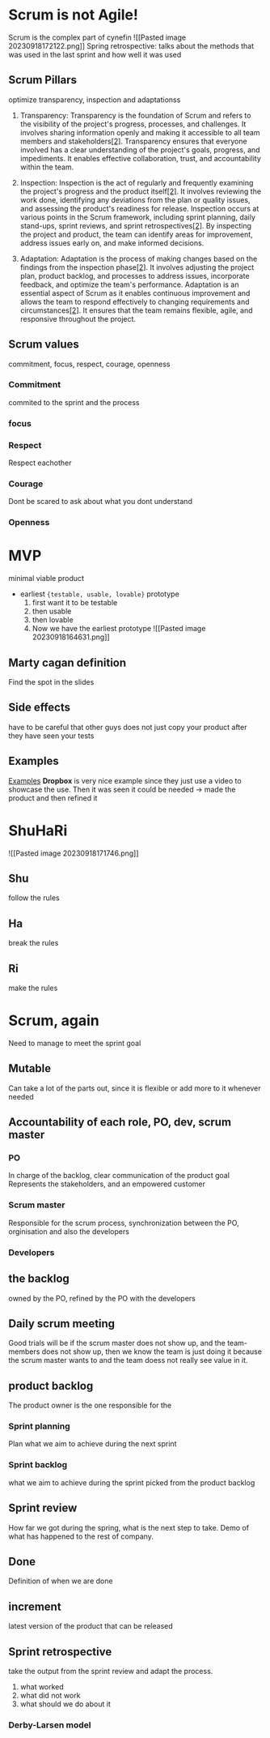 # Scrum is not Agile!
Scrum is the complex part of cynefin
![[Pasted image 20230918172122.png]]
Spring retrospective: talks about the methods that was used in the last sprint and how well it was used

## Scrum Pillars
optimize transparency, inspection and adaptationss
1. Transparency: Transparency is the foundation of Scrum and refers to the visibility of the project's progress, processes, and challenges. It involves sharing information openly and making it accessible to all team members and stakeholders[[2]](https://www.atlassian.com/agile/project-management/3-pillars-scrum). Transparency ensures that everyone involved has a clear understanding of the project's goals, progress, and impediments. It enables effective collaboration, trust, and accountability within the team.

2. Inspection: Inspection is the act of regularly and frequently examining the project's progress and the product itself[[2]](https://www.atlassian.com/agile/project-management/3-pillars-scrum). It involves reviewing the work done, identifying any deviations from the plan or quality issues, and assessing the product's readiness for release. Inspection occurs at various points in the Scrum framework, including sprint planning, daily stand-ups, sprint reviews, and sprint retrospectives[[2]](https://www.atlassian.com/agile/project-management/3-pillars-scrum). By inspecting the project and product, the team can identify areas for improvement, address issues early on, and make informed decisions.

3. Adaptation: Adaptation is the process of making changes based on the findings from the inspection phase[[2]](https://www.atlassian.com/agile/project-management/3-pillars-scrum). It involves adjusting the project plan, product backlog, and processes to address issues, incorporate feedback, and optimize the team's performance. Adaptation is an essential aspect of Scrum as it enables continuous improvement and allows the team to respond effectively to changing requirements and circumstances[[2]](https://www.atlassian.com/agile/project-management/3-pillars-scrum). It ensures that the team remains flexible, agile, and responsive throughout the project.
## Scrum values
commitment, focus, respect, courage, openness
### Commitment
commited to the sprint and the process
### focus

### Respect
Respect eachother
### Courage
Dont be scared to ask about what you dont understand
### Openness

# MVP 
minimal viable product
- earliest `{testable, usable, lovable}` prototype
	1. first want it to be testable
	2. then usable
	3. then lovable
	4. Now we have the earliest prototype
![[Pasted image 20230918164631.png]]
## Marty cagan definition
Find the spot in the slides
## Side effects
have to be careful that other guys does not just copy your product after they have seen your tests
## Examples
[Examples](https://myva360.com/blog/examples-of-minimum-viable-products)
**Dropbox** is very nice example since they just use a video to showcase the use. Then it was seen it could be needed -> made the product and then refined it

# ShuHaRi
![[Pasted image 20230918171746.png]]
## Shu
follow the rules
## Ha
break the rules
## Ri
make the rules
# Scrum, again
Need to manage to meet the sprint goal
## Mutable
Can take a lot of the parts out, since it is flexible or add more to it whenever needed
## Accountability of each role, PO, dev, scrum master
### PO
In charge of the backlog, clear communication of the product goal
Represents the stakeholders, and an empowered customer
### Scrum master
Responsible for the scrum process, synchronization between the PO, orginisation and also the developers
### Developers
## the backlog
owned by the PO, refined by the PO with the developers
## Daily scrum meeting
Good trials will be if the scrum master does not show up, and the team-members does not show up, then we know the team is just doing it because the scrum master wants to and the team doess not really see value in it.
## product backlog
The product owner is the one responsible for the 
### Sprint planning
Plan what we aim to achieve during the next sprint
### Sprint backlog
what we aim to achieve during the sprint
picked from the product backlog
## Sprint review
How far we got during the spring, what is the next step to take. Demo of what has happened to the rest of company.
## Done
Definition of when we are done
## increment
latest version of the product that can be released
## Sprint retrospective
take the output from the sprint review and adapt the process. 
1. what worked
2. what did not work
3. what should we do about it
### Derby-Larsen model